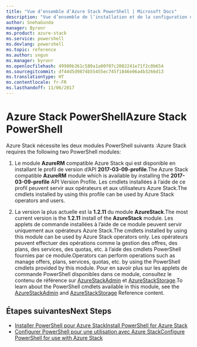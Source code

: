 ```yaml
---
title: "Vue d’ensemble d’Azure Stack PowerShell | Microsoft Docs"
description: "Vue d’ensemble de l’installation et de la configuration d’Azure Stack PowerShell."
author: SnehaGunda
manager: Byronr
ms.product: azure-stack
ms.service: powershell
ms.devlang: powershell
ms.topic: reference
ms.author: sngun
ms.manager: byronr
ms.openlocfilehash: 49980b361c580a1a00f07c2002241e71f2c0b654
ms.sourcegitcommit: df44d5d9874b55455ec745f1846e06a4b3266d13
ms.translationtype: HT
ms.contentlocale: fr-FR
ms.lasthandoff: 11/06/2017
---
```

# <a name="azure-stack-powershell"></a><span data-ttu-id="299ce-103">Azure Stack PowerShell</span><span class="sxs-lookup"><span data-stu-id="299ce-103">Azure Stack PowerShell</span></span>

<span data-ttu-id="299ce-104">Azure Stack nécessite les deux modules PowerShell suivants :</span><span class="sxs-lookup"><span data-stu-id="299ce-104">Azure Stack requires the following two PowerShell modules:</span></span>  

1. <span data-ttu-id="299ce-105">Le module **AzureRM** compatible Azure Stack qui est disponible en installant le profil de version d’API **2017-03-09-profile**.</span><span class="sxs-lookup"><span data-stu-id="299ce-105">The Azure Stack compatible **AzureRM** module which is available by installing the **2017-03-09-profile** API Version Profile.</span></span> <span data-ttu-id="299ce-106">Les cmdlets installées à l’aide de ce profil peuvent servir aux opérateurs et aux utilisateurs Azure Stack.</span><span class="sxs-lookup"><span data-stu-id="299ce-106">The cmdlets installed by using this profile can be used by Azure Stack operators and users.</span></span>

2. <span data-ttu-id="299ce-107">La version la plus actuelle est la **1.2.11** du module **AzureStack**.</span><span class="sxs-lookup"><span data-stu-id="299ce-107">The most current version is the **1.2.11** install of the **AzureStack** module.</span></span> <span data-ttu-id="299ce-108">Les applets de commande installées à l’aide de ce module peuvent servir uniquement aux opérateurs Azure Stack.</span><span class="sxs-lookup"><span data-stu-id="299ce-108">The cmdlets installed by using this module can be used by Azure Stack operators only.</span></span> <span data-ttu-id="299ce-109">Les opérateurs peuvent effectuer des opérations comme la gestion des offres, des plans, des services, des quotas, etc. à l’aide des cmdlets PowerShell fournies par ce module.</span><span class="sxs-lookup"><span data-stu-id="299ce-109">Operators can perform operations such as manage offers, plans, services, quotas, etc. by using the PowerShell cmdlets provided by this module.</span></span> <span data-ttu-id="299ce-110">Pour en savoir plus sur les applets de commande PowerShell disponibles dans ce module, consultez le contenu de référence sur [AzureStackAdmin](https://docs.microsoft.com/en-us/powershell/module/azurerm.azurestackadmin/?view=azurestackps-1.2.11#azurerm.azurestackadmin) et [AzureStackStorage](https://docs.microsoft.com/en-us/powershell/module/azurerm.azurestackstorage/?view=azurestackps-1.2.11#azurerm.azurestackstorage).</span><span class="sxs-lookup"><span data-stu-id="299ce-110">To learn about the PowerShell cmdlets available in this module, see the [AzureStackAdmin](https://docs.microsoft.com/en-us/powershell/module/azurerm.azurestackadmin/?view=azurestackps-1.2.11#azurerm.azurestackadmin) and [AzureStackStorage](https://docs.microsoft.com/en-us/powershell/module/azurerm.azurestackstorage/?view=azurestackps-1.2.11#azurerm.azurestackstorage) Reference content.</span></span>

## <a name="next-steps"></a><span data-ttu-id="299ce-111">Étapes suivantes</span><span class="sxs-lookup"><span data-stu-id="299ce-111">Next Steps</span></span>

* [<span data-ttu-id="299ce-112">Installer PowerShell pour Azure Stack</span><span class="sxs-lookup"><span data-stu-id="299ce-112">Install PowerShell for Azure Stack</span></span>](https://docs.microsoft.com/en-us/azure/azure-stack/azure-stack-powershell-install?view=azurestackps-1.2.9&toc=%2fpowershell%2fmodule%2ftoc.json%3fview%3dazurestackps-1.2.9&view=azurestackps-1.2.9)
* [<span data-ttu-id="299ce-113">Configurer PowerShell pour une utilisation avec Azure Stack</span><span class="sxs-lookup"><span data-stu-id="299ce-113">Configure PowerShell for use with Azure Stack</span></span>](https://docs.microsoft.com/en-us/azure/azure-stack/azure-stack-powershell-configure?view=azurestackps-1.2.9&toc=%2fpowershell%2fmodule%2ftoc.json%3fview%3dazurestackps-1.2.9&view=azurestackps-1.2.9)
